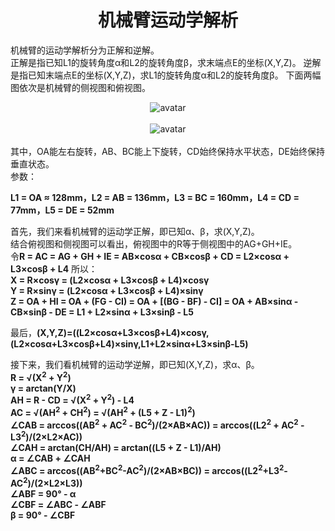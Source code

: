 # <center>机械臂运动学解析<center>  
机械臂的运动学解析分为正解和逆解。  
正解是指已知L1的旋转角度α和L2的旋转角度β，求末端点E的坐标(X,Y,Z)。
逆解是指已知末端点E的坐标(X,Y,Z)，求L1的旋转角度α和L2的旋转角度β。
下面两幅图依次是机械臂的侧视图和俯视图。  
    <div align="center">![avatar](/机械臂运动学解析/1.JPG)</div>   
    <div align="center">![avatar](/机械臂运动学解析/2.JPG)</div>   
其中，OA能左右旋转，AB、BC能上下旋转，CD始终保持水平状态，DE始终保持垂直状态。  
参数：
  
**L1 = OA ≈ 128mm，L2 = AB = 136mm，L3 = BC = 160mm，L4 = CD = 77mm，L5 = DE = 52mm**  

首先，我们来看机械臂的运动学正解，即已知α、β，求(X,Y,Z)。  
结合俯视图和侧视图可以看出，俯视图中的R等于侧视图中的AG+GH+IE。  
令**R = AC = AG + GH + IE = AB&times;cosα + CB&times;cosβ + CD = L2&times;cosα + L3&times;cosβ + L4**
所以：  
**X = R&times;cosγ = (L2&times;cosα + L3&times;cosβ + L4)&times;cosγ**  
**Y = R&times;sinγ = (L2&times;cosα + L3&times;cosβ + L4)&times;sinγ**  
**Z = OA + HI = OA + (FG - CI) = OA + [(BG - BF) - CI] = OA + AB&times;sinα - CB&times;sinβ - DE = L1 + L2&times;sinα + L3&times;sinβ - L5**  

最后，**(X,Y,Z)=((L2&times;cosα+L3&times;cosβ+L4)&times;cosγ,(L2&times;cosα+L3&times;cosβ+L4)&times;sinγ,L1+L2&times;sinα+L3&times;sinβ-L5)**  


接下来，我们看机械臂的运动学逆解，即已知(X,Y,Z)，求α、β。  
**R = &radic;(X<sup>2</sup> + Y<sup>2</sup>)**  
**γ = arctan(Y/X)**  
**AH = R - CD = &radic;(X<sup>2</sup> + Y<sup>2</sup>) - L4**  
**AC = &radic;(AH<sup>2</sup> + CH<sup>2</sup>) = &radic;(AH<sup>2</sup> + (L5 + Z - L1)<sup>2</sup>)**  
**&ang;CAB = arccos((AB<sup>2</sup> + AC<sup>2</sup> - BC<sup>2</sup>)/(2&times;AB&times;AC)) = arccos((L2<sup>2</sup> + AC<sup>2</sup> - L3<sup>2</sup>)/(2&times;L2&times;AC))**  
**&ang;CAH = arctan(CH/AH) = arctan((L5 + Z - L1)/AH)**  
**α = &ang;CAB + &ang;CAH**  
**&ang;ABC = arccos((AB<sup>2</sup>+BC<sup>2</sup>-AC<sup>2</sup>)/(2&times;AB&times;BC)) = arccos((L2<sup>2</sup>+L3<sup>2</sup>-AC<sup>2</sup>)/(2&times;L2&times;L3))**  
**&ang;ABF = 90&deg; - α**  
**&ang;CBF = &ang;ABC - &ang;ABF**   
**β = 90&deg; - &ang;CBF**
